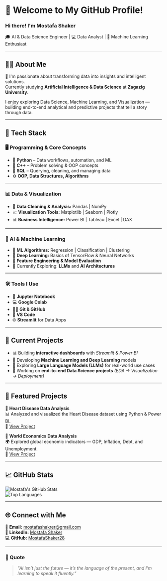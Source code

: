 # 👋 Welcome to My GitHub Profile!

### Hi there! I'm **Mostafa Shaker**  
🎓 AI & Data Science Engineer | 💻 Data Analyst | 🤖 Machine Learning Enthusiast  

---

## 👨‍💻 About Me  

🚀 I'm passionate about transforming data into insights and intelligent solutions.  
Currently studying **Artificial Intelligence & Data Science** at **Zagazig University**.  

I enjoy exploring Data Science, Machine Learning, and Visualization —  
building end-to-end analytical and predictive projects that tell a story through data.  

---

## 🚀 Tech Stack  

### 🖥 Programming & Core Concepts  
- 🐍 **Python** – Data workflows, automation, and ML  
- 💾 **C++** – Problem solving & OOP concepts  
- 🧮 **SQL** – Querying, cleaning, and managing data  
- ⚙️ **OOP, Data Structures, Algorithms**

---

### 📊 Data & Visualization  
- 🧹 **Data Cleaning & Analysis:** Pandas | NumPy  
- 📈 **Visualization Tools:** Matplotlib | Seaborn | Plotly  
- 📊 **Business Intelligence:** Power BI | Tableau | Excel | DAX  

---

### 🤖 AI & Machine Learning  
- 🧠 **ML Algorithms:** Regression | Classification | Clustering  
- 🔬 **Deep Learning:** Basics of TensorFlow & Neural Networks  
- 🧩 **Feature Engineering & Model Evaluation**  
- 🧭 Currently Exploring: **LLMs** and **AI Architectures**

---

### 🛠️ Tools I Use  
- 🧰 **Jupyter Notebook**  
- 💻 **Google Colab**  
- 🧑‍💼 **Git & GitHub**  
- 🧾 **VS Code**  
- 🌐 **Streamlit** for Data Apps  

---

## 📌 Current Projects  

- 📊 Building **interactive dashboards** with *Streamlit* & *Power BI*  
- 🤖 Developing **Machine Learning and Deep Learning** models  
- 🦙 Exploring **Large Language Models (LLMs)** for real-world use cases  
- 📂 Working on **end-to-end Data Science projects** *(EDA → Visualization → Deployment)*  

---

## 💼 Featured Projects  

🔹 **Heart Disease Data Analysis**  
📊 Analyzed and visualized the Heart Disease dataset using Python & Power BI.  
🔗 [View Project]([https://github.com/MostafaShaker28/Heart-Disease-Analysis](https://github.com/MostafaShaker28/Heart-Disease-Project.git))

🔹 **World Economics Data Analysis**  
🌍 Explored global economic indicators — GDP, Inflation, Debt, and Unemployment.  
🔗 [View Project](https://github.com/MostafaShaker28/world_economics_analysis)

---

## 📈 GitHub Stats  

![Mostafa's GitHub Stats](https://github-readme-stats.vercel.app/api?username=MostafaShaker28&show_icons=true&theme=tokyonight)  
![Top Languages](https://github-readme-stats.vercel.app/api/top-langs/?username=MostafaShaker28&layout=compact&theme=tokyonight)

---

## 🌐 Connect with Me  

📧 **Email:** [mostafashakrer@gmail.com](mailto:mostafashakrer@gmail.com)  
🔗 **LinkedIn:** [Mostafa Shaker](https://www.linkedin.com/in/mostafa-shaker-268b5a31a)  
💻 **GitHub:** [MostafaShaker28](https://github.com/MostafaShaker28)  

---

### 💬 Quote  

> *"AI isn’t just the future — it’s the language of the present, and I’m learning to speak it fluently."*


